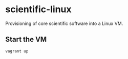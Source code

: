 # scientific-linux

Provisioning of core scientific software into a Linux VM.

## Start the VM

```
vagrant up
```
